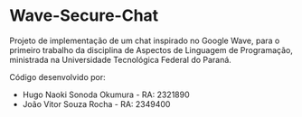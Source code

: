 # Wave-Secure-Chat
Projeto de implementação de um chat inspirado no Google Wave, para o primeiro trabalho da disciplina de Aspectos de Linguagem de Programação, ministrada na Universidade Tecnológica Federal do Paraná.

Código desenvolvido por:
- Hugo Naoki Sonoda Okumura - RA: 2321890
- João Vitor Souza Rocha - RA: 2349400

